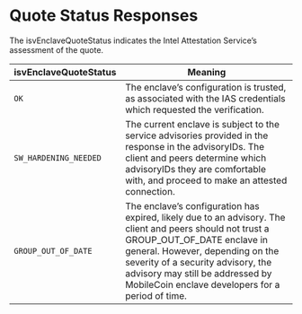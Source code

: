 # Quote Status Responses

The isvEnclaveQuoteStatus indicates the Intel Attestation Service’s assessment of the quote.



| isvEnclaveQuoteStatus | Meaning                                                                                                                                                                                                                                                                                                     |
| --------------------- | ----------------------------------------------------------------------------------------------------------------------------------------------------------------------------------------------------------------------------------------------------------------------------------------------------------- |
| `OK`                  | The enclave’s configuration is trusted, as associated with the IAS credentials which requested the verification.                                                                                                                                                                                            |
| `SW_HARDENING_NEEDED` | The current enclave is subject to the service advisories provided in the response in the advisoryIDs. The client and peers determine which advisoryIDs they are comfortable with, and proceed to make an attested connection.                                                                               |
| `GROUP_OUT_OF_DATE`   | The enclave’s configuration has expired, likely due to an advisory. The client and peers should not trust a GROUP\_OUT\_OF\_DATE enclave in general. However, depending on the severity of a security advisory, the advisory may still be addressed by MobileCoin enclave developers for a period of time.  |
